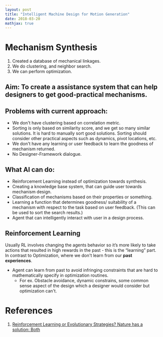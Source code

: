 ```yaml
---
layout: post
title: "Intelligent Machine Design for Motion Generation"
date: 2018-03-20
mathjax: true
---
```


# Mechanism Synthesis

1. Created a database of mechanical linkages.
2. We do clustering, and neighbor search.
3. We can perform optimization.

## Aim: To create a assistance system that can help designers to get good-practical mechanisms.

## Problems with current approach:
- We don't have clustering based on correlation metric.
- Sorting is only based on similarity score, and we get so many similar
  solutions. It is hard to manually sort good solutions. Sorting should consider
  other practical aspects such as dynamics, pivot locations, etc.
- We don't have any learning or user feedback to learn the goodness of
  mechanism returned.
- No Designer-Framework dialogue.

## What AI can do:
- Reinforcement Learning instead of optimization towards synthesis.
- Creating a knowledge base system, that can guide user towards mechanism
  design.
- Classification of mechanisms based on their properties or something.
- Learning a function that determines goodness/ suitability of a mechanism
  with respect to the task based on user feedback. (This can be used to sort
  the search results.)
- Agent that can intelligently interact with user in a design process.

## Reinforcement Learning
Usually RL involves changing the agents behavior so it’s more likely to take actions that resulted in high rewards in the past - this is the “learning” part.
In contrast to Optimization, where we don't learn from our __past experiences__.
- Agent can learn from past to avoid infringing constraints that are hard to
  mathematically specify in optimization routines.
  - For ex. Obstacle avoidance, dynamic constrains, some common sense aspect of
    the design which a designer would consider but optimization can't.

# References

1. [Reinforcement Learning or Evolutionary Strategies? Nature has a solution: Both](https://medium.com/beyond-intelligence/reinforcement-learning-or-evolutionary-strategies-nature-has-a-solution-both-8bc80db539b3)
